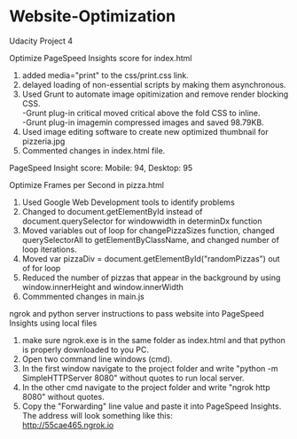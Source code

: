 # Website-Optimization <br />
Udacity Project 4 <br />

Optimize PageSpeed Insights score for index.html <br />
1) added media="print" to the css/print.css link.<br /> 
2) delayed loading of non-essential scripts by making them asynchronous.<br /> 
3) Used Grunt to automate image opitimization and remove render blocking CSS.<br /> 
  -Grunt plug-in critical moved critical above the fold CSS to inline. <br />
  -Grunt plug-in imagemin compressed images and saved 98.79KB.<br />
4) Used image editing software to create new optimized thumbnail for pizzeria.jpg<br />
5) Commented changes in index.html file.<br />

PageSpeed Insight score: Mobile: 94, Desktop: 95<br />

Optimize Frames per Second in pizza.html<br />
1) Used Google Web Development tools to identify problems<br />
2) Changed to document.getElementById instead of document.querySelector for windowwidth in determinDx function<br />
3) Moved variables out of loop for changePizzaSizes function, changed querySelectorAll to getElementByClassName, 
    and changed number of loop iterations. <br />
4) Moved var pizzaDiv = document.getElementById("randomPizzas") out of for loop<br />
5) Reduced the number of pizzas that appear in the background by using window.innerHeight and window.innerWidth<br />
6) Commmented changes in main.js<br />

ngrok and python server instructions to pass website into PageSpeed Insights using local files<br />
1) make sure ngrok.exe is in the same folder as index.html and that python is properly downloaded to you PC.<br /> 
2) Open two command line windows (cmd). <br />
3) In the first window navigate to the project folder and write "python -m SimpleHTTPServer 8080" without quotes to run local server.<br />
4) In the other cmd navigate to the project folder and write "ngrok http 8080" without quotes.<br /> 
5) Copy the "Forwarding" line value and paste it into PageSpeed Insights. The address will look something like this:<br /> http://55cae465.ngrok.io<br />
